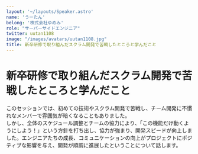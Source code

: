 ```yaml
---
layout: '~/layouts/Speaker.astro'
name: 'うーたん'
belong: '株式会社ゆめみ'
role: "サーバーサイドエンジニア"
twitter: uutan1108
image: "/images/avatars/uutan1108.jpg"
title: 新卒研修で取り組んだスクラム開発で苦戦したところと学んだこと
---
```


# 新卒研修で取り組んだスクラム開発で苦戦したところと学んだこと

このセッションでは、初めての技術やスクラム開発で苦戦し、チーム開発に不慣れなメンバーで雰囲気が暗くなることもありました。  
しかし、全体のスケジュール調整とチームの協力により、「この機能だけ動くようにしよう！」という方針を打ち出し、協力が強まり、開発スピードが向上しました。エンジニアたちの成長、コミュニケーションの向上がプロジェクトにポジティブな影響を与え、開発が順調に進展したということについて話します。
